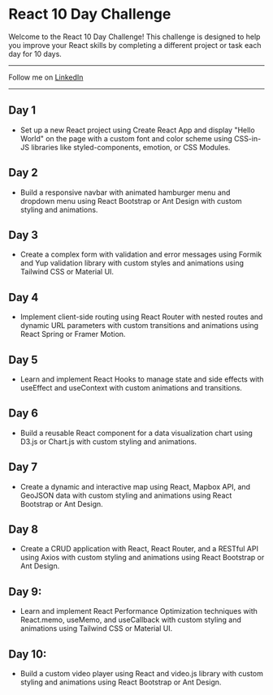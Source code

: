 # React 10 Day Challenge

Welcome to the React 10 Day Challenge! This challenge is designed to help you improve your React skills by completing a different project or task each day for 10 days.

---
 
 Follow me on [LinkedIn](https://www.linkedin.com/in/mirjalol-jabborov/)
 
---

## Day 1
* Set up a new React project using Create React App and display "Hello World" on the page with a custom font and color scheme using CSS-in-JS libraries like styled-components, emotion, or CSS Modules.

## Day 2
* Build a responsive navbar with animated hamburger menu and dropdown menu using React Bootstrap or Ant Design with custom styling and animations.

## Day 3
* Create a complex form with validation and error messages using Formik and Yup validation library with custom styles and animations using Tailwind CSS or Material UI.

## Day 4
* Implement client-side routing using React Router with nested routes and dynamic URL parameters with custom transitions and animations using React Spring or Framer Motion.

## Day 5
* Learn and implement React Hooks to manage state and side effects with useEffect and useContext with custom animations and transitions.

## Day 6
* Build a reusable React component for a data visualization chart using D3.js or Chart.js with custom styling and animations.

## Day 7
* Create a dynamic and interactive map using React, Mapbox API, and GeoJSON data with custom styling and animations using React Bootstrap or Ant Design.

## Day 8
* Create a CRUD application with React, React Router, and a RESTful API using Axios with custom styling and animations using React Bootstrap or Ant Design.

## Day 9:
* Learn and implement React Performance Optimization techniques with React.memo, useMemo, and useCallback with custom styling and animations using Tailwind CSS or Material UI.

## Day 10: 
* Build a custom video player using React and video.js library with custom styling and animations using React Bootstrap or Ant Design.